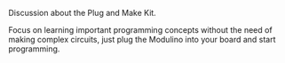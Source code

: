 Discussion about the Plug and Make Kit.

Focus on learning important programming concepts without the need of making complex circuits, just plug the Modulino into your board and start programming.
